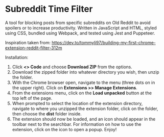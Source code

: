 # Subreddit Time Filter

A tool for blocking posts from specific subreddits on Old Reddit to avoid spoilers
or to increase productivity. 
Written in JavaScript and HTML, styled using CSS, bundled using Webpack, and tested using Jest and Puppeteer.

Inspiration taken from:
https://dev.to/tommyli97/building-my-first-chrome-extension-reddit-filter-312m

Installation:
1. Click **<> Code** and choose **Download ZIP** from the options.
2. Download the zipped folder into whatever directory you wish, then unzip the folder.
3. With the Chrome browser open, navigate to the menu (three dots on in the upper right). Click on **Extensions >> Manage Extensions**.
4. From the extensions menu, click on the **Load unpacked** button at the top left of the page.
5. When prompted to select the location of the extension directory, navigate to where you unzipped the extension folder, click on the folder, then choose the **dist** folder inside.
6. The extension should now be loaded, and an icon should appear in the toolbar next to the searchbar. For information on how to use the extension, click on the icon to open a popup. Enjoy!